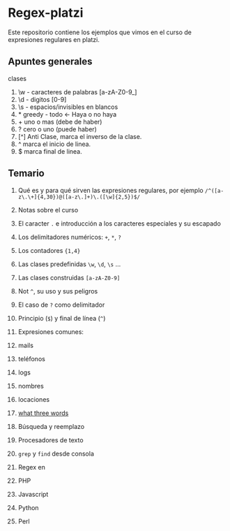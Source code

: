 # Regex-platzi
Este repositorio contiene los ejemplos que vimos en el curso de expresiones regulares en platzi.

## Apuntes generales
clases
1. \w - caracteres de palabras [a-zA-Z0-9_]
2. \d - digitos [0-9]
3. \s - espacios/invisibles en blancos
4. \* greedy - todo <- Haya o no haya
5. \+ uno o mas (debe de haber)
6. ? cero o uno (puede haber)
7. [^] Anti Clase, marca el inverso de la clase. 
8. ^ marca el inicio de linea.
9. $ marca final de linea.

## Temario
1. Qué es y para qué sirven las expresiones regulares, por ejemplo `/^([a-z\.\+]{4,30})@([a-z\.]+)\.([\w]{2,5})$/`

1. Notas sobre el curso

1. El caracter `.` e introducción a los caracteres especiales y su escapado

1. Los delimitadores numéricos: `+`, `*`, `?`

1. Los contadores `{1,4}`

1. Las clases predefinidas `\w`, `\d`, `\s` …

1. Las clases construidas `[a-zA-Z0-9]`

1. Not `^`, su uso y sus peligros

1. El caso de `?` como delimitador

1. Principio (`$`) y final de línea (`^`)

1. Expresiones comunes:

1. mails

1. teléfonos

1. logs

1. nombres

1. locaciones

1. [what three words](https://what3words.com/)

1. Búsqueda y reemplazo

1. Procesadores de texto

1. `grep` y `find` desde consola

1. Regex en

1. PHP

1. Javascript

1. Python

1. Perl